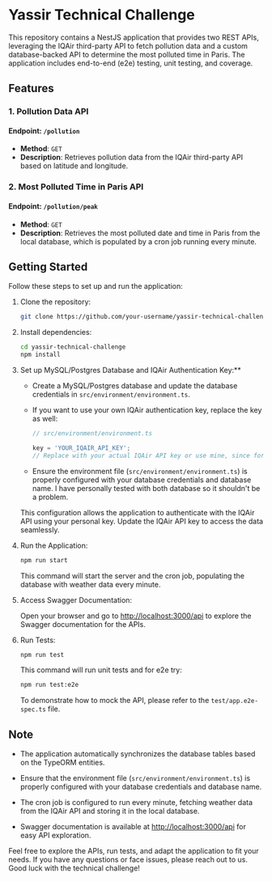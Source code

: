 # Yassir Technical Challenge

This repository contains a NestJS application that provides two REST APIs, leveraging the IQAir third-party API to fetch pollution data and a custom database-backed API to determine the most polluted time in Paris. The application includes end-to-end (e2e) testing, unit testing, and coverage.

## Features

### 1. Pollution Data API

#### Endpoint: `/pollution`

- **Method**: `GET`
- **Description**: Retrieves pollution data from the IQAir third-party API based on latitude and longitude.

### 2. Most Polluted Time in Paris API

#### Endpoint: `/pollution/peak`

- **Method**: `GET`
- **Description**: Retrieves the most polluted date and time in Paris from the local database, which is populated by a cron job running every minute.

## Getting Started

Follow these steps to set up and run the application:

1. Clone the repository:

   ```bash
   git clone https://github.com/your-username/yassir-technical-challenge.git
   ```

2. Install dependencies:

   ```bash
   cd yassir-technical-challenge
   npm install
   ```

3. Set up MySQL/Postgres Database and IQAir Authentication Key:**

   - Create a MySQL/Postgres database and update the database credentials in `src/environment/environment.ts`.

   - If you want to use your own IQAir authentication key, replace the key as well:

     ```typescript
     // src/environment/environment.ts

     key = 'YOUR_IQAIR_API_KEY'; 
     // Replace with your actual IQAir API key or use mine, since for the demo I have left my key there intentionally. This should be a party of environment secret
     ```

   - Ensure the environment file (`src/environment/environment.ts`) is properly configured with your database credentials and database name. I have personally tested with both database so it shouldn't be a problem.

   This configuration allows the application to authenticate with the IQAir API using your personal key. Update the IQAir API key to access the data seamlessly.

4. Run the Application:

   ```bash
   npm run start
   ```

   This command will start the server and the cron job, populating the database with weather data every minute.

5. Access Swagger Documentation:

   Open your browser and go to [http://localhost:3000/api](http://localhost:3000/api) to explore the Swagger documentation for the APIs.

6. Run Tests:

   ```bash
   npm run test
   ```

   This command will run unit tests and for e2e try:

   ```bash
   npm run test:e2e
   ```

   To demonstrate how to mock the API, please refer to the `test/app.e2e-spec.ts` file.   

## Note

- The application automatically synchronizes the database tables based on the TypeORM entities.

- Ensure that the environment file (`src/environment/environment.ts`) is properly configured with your database credentials and database name.

- The cron job is configured to run every minute, fetching weather data from the IQAir API and storing it in the local database.

- Swagger documentation is available at [http://localhost:3000/api](http://localhost:3000/api) for easy API exploration.

Feel free to explore the APIs, run tests, and adapt the application to fit your needs. If you have any questions or face issues, please reach out to us. Good luck with the technical challenge!
